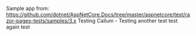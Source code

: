 Sample app from: https://github.com/dotnet/AspNetCore.Docs/tree/master/aspnetcore/test/razor-pages-tests/samples/3.x
Testing
Callum - Testing 
another test
test again
test
